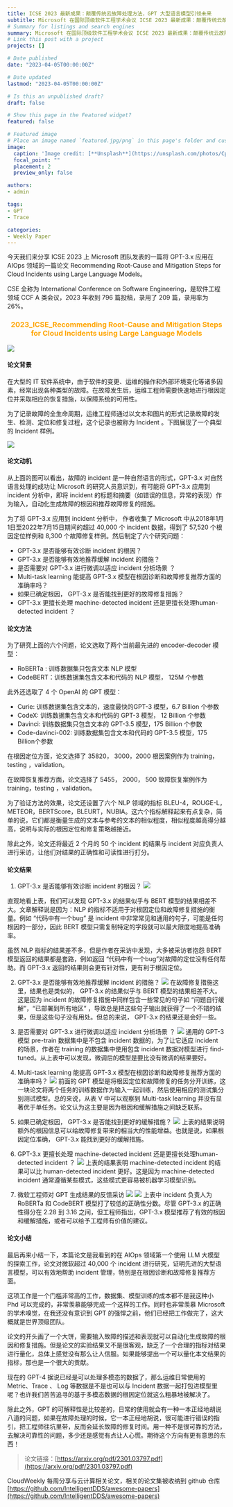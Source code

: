 ```yaml
---
title: ICSE 2023 最新成果：颠覆传统云故障处理方法，GPT 大型语言模型引领未来
subtitle: Microsoft 在国际顶级软件工程学术会议 ICSE 2023 最新成果：颠覆传统云故障处理方法，使用 GPT-3.x 大型语言模型对 incdent 进行分析，自动化生成根因定位结果和故障修复措施。
# Summary for listings and search engines
summary: Microsoft 在国际顶级软件工程学术会议 ICSE 2023 最新成果：颠覆传统云故障处理方法，使用 GPT-3.x 大型语言模型对 incdent 进行分析，自动化生成根因定位结果和故障修复措施。
# Link this post with a project
projects: []

# Date published
date: "2023-04-05T00:00:00Z"

# Date updated
lastmod: "2023-04-05T00:00:00Z"

# Is this an unpublished draft?
draft: false

# Show this page in the Featured widget?
featured: false

# Featured image
# Place an image named `featured.jpg/png` in this page's folder and customize its options here.
image:
  caption: 'Image credit: [**Unsplash**](https://unsplash.com/photos/CpkOjOcXdUY)'
  focal_point: ""
  placement: 2
  preview_only: false

authors:
- admin

tags:
- GPT
- Trace

categories:
- Weekly Paper
---
```


今天我们来分享 ICSE 2023 上 Microsoft 团队发表的一篇将 GPT-3.x 应用在AIOps 领域的一篇论文 Recommending Root-Cause and Mitigation Steps for Cloud Incidents using Large Language Models。

CSE 全称为 International Conference on Software Engineering，是软件工程领域 CCF A 类会议，2023 年收到 796 篇投稿，录用了 209 篇，录用率为 26%。

### <center><font color=#FFA500>2023_ICSE_Recommending Root-Cause and Mitigation Steps for Cloud Incidents using Large Language Models</font></center>

![](./gpt1.jpg)

#### **论文背景** 

在大型的 IT 软件系统中，由于软件的变更、运维的操作和外部环境变化等诸多因素，经常出现各种类型的故障。在故障发生后，运维工程师需要快速地进行根因定位并采取相应的恢复措施，以保障系统的可用性。

为了记录故障的全生命周期，运维工程师通过以文本和图片的形式记录故障的发生、检测、定位和修复过程，这个记录也被称为 Incident 。下图展现了一个典型的 Incident 样例。

![](./gpt2.png)

#### **论文动机**

从上面的图可以看出，故障的 incident 是一种自然语言的形式，GPT-3.x 对自然语言处理的成功让 Microsoft 的研究人员意识到，有可能将 GPT-3.x 应用到incident 分析中，即将 incident 的标题和摘要（如错误的信息，异常的表现）作为输入，自动化生成故障的根因和推荐故障修复的措施。

为了将  GPT-3.x 应用到 incident 分析中， 作者收集了 Microsoft 中从2018年1月1日至2022年7月15日期间的超过 40,000 个 incident  数据，得到了 57,520 个根因定位样例和 8,300 个故障修复样例。然后制定了六个研究问题：

- GPT-3.x 是否能够有效诊断 incident 的根因？
- GPT-3.x 是否能够有效地推荐缓解 incident 的措施？
- 是否需要对 GPT-3.x 进行微调以适应 incident 分析场景 ？
- Multi-task learning 能提高 GPT-3.x 模型在根因诊断和故障修复推荐方面的准确率吗？
- 如果已确定根因， GPT-3.x 是否能找到更好的故障修复措施？
- GPT-3.x 更擅长处理 machine-detected incident 还是更擅长处理human-detected incident ？

#### **论文方法**

为了研究上面的六个问题，论文选取了两个当前最先进的 encoder-decoder 模型：
- RoBERTa : 训练数据集只包含文本 NLP 模型 
- CodeBERT：训练数据集包含文本和代码的 NLP 模型， 125M 个参数

此外还选取了 4 个 OpenAI 的 GPT 模型：

- Curie:  训练数据集包含文本的，速度最快的GPT-3 模型，6.7 Billion 个参数
- CodeX: 训练数据集包含文本和代码的 GPT-3 模型， 12 Billion 个参数
- Davinci: 训练数据集只包含文本的 GPT-3.5 模型，175 Billion 个参数
- Code-davinci-002:  训练数据集包含文本和代码的 GPT-3.5 模型，175 Billion个参数 

在根因定位方面，论文选择了 35820， 3000，2000 根因案例作为 training，testing ，validation。

在故障恢复推荐方面，论文选择了 5455， 2000， 500 故障恢复案例作为training，testing ，validation。

为了验证方法的效果，论文还设置了六个 NLP 领域的指标 BLEU-4，ROUGE-L，METEOR，BERTScore，BLEURT，NUBIA。这六个指标解释起来有点复杂，简单的说，它们都是衡量生成的文本与参考的文本的相似程度，相似程度越高得分越高，说明与实际的根因定位和修复策略越接近。

除此之外，论文还将最近 2 个月的 50 个 incident 的结果与 incident 对应负责人进行采访，让他们对结果的正确性和可读性进行打分。

#### **论文结果**

1. GPT-3.x 是否能够有效诊断 incident 的根因？
![](./gpt3.png)

直观地看上表，我们可以发现 GPT-3.x  的结果似乎与 BERT 模型的结果相差不大。文章解释说是因为：NLP 的指标不适用于对根因定位和故障修复措施的衡量。例如 “代码中有一个bug” 是 incident 中非常常见和通用的句子，可能是任何根因的一部分，因此 BERT 模型只需复制特定的字段就可以最大限度地提高准确率。

虽然 NLP 指标的结果差不多，但是作者在采访中发现，大多被采访者抱怨 BERT 模型返回的结果都是套路，例如返回 “代码中有一个bug”对故障的定位没有任何帮助。而 GPT-3.x  返回的结果则会更有针对性，更有利于根因定位。

2. GPT-3.x 是否能够有效地推荐缓解 incident 的措施？
![](./gpt4.png)
在故障修复措施这里，结果也是类似的， GPT-3.x  的结果似乎与 BERT 模型的结果相差不大。这是因为 incident 的故障修复措施中同样包含一些常见的句子如 “问题自行缓解”，“已部署到所有地区” ，导致总是把这些句子输出就获得了一个不错的结果，但是这些句子没有用处。但总的来说， GPT-3.x 的结果还是会好一些。

3. 是否需要对 GPT-3.x 进行微调以适应 incident 分析场景 ？
![](./gpt5.png)
通用的 GPT-3 模型 pre-train 数据集中是不包含 incident 数据的，为了让它适应 incident 的场景，作者在 training 的数据集中使用包含 incident 数据对模型进行 find-tuned。从上表中可以发现，微调后的模型是要比没有微调的结果要好。

4. Multi-task learning  能提高 GPT-3.x 模型在根因诊断和故障修复推荐方面的准确率吗？
![](./gpt6.png)
前面的 GPT 模型是将根因定位和故障修复的任务分开训练，这一块论文将两个任务的训练数据作为输入一起训练，然后使用相应的测试集分别测试模型。总的来说，从表 V 中可以观察到 Multi-task learning 并没有显著优于单任务。论文认为这主要是因为根因和缓解措施之间缺乏联系。

5.  如果已确定根因， GPT-3.x 是否能找到更好的缓解措施？
![](./gpt7.png)
上表的结果说明额外的根因信息可以给故障修复带来的相当大的性能增益。也就是说，如果根因定位准确， GPT-3.x 能找到更好的缓解措施。

6. GPT-3.x 更擅长处理 machine-detected incident 还是更擅长处理human-detected incident ？
![](./gpt8.png)
上表的结果表明 machine-detected incident  的结果可以比 human-detected incident 更好。这是因为 machine-detected incident 通常遵循某些模式，这些模式更容易被机器学习模型识别。

7. 微软工程师对 GPT 生成结果的反馈采访
![](./gpt9.png)
![](./gpt10.png)
上表中 incident 负责人为 RoBERTa 和 CodeBERT 模型打了较低的正确性分数。尽管 GPT-3.x 的正确性得分在 2.28 到 3.16 之间，但工程师指出，GPT-3.x 模型推荐了有效的根因和缓解措施，或者可以给予工程师有价值的建议。


#### **论文小结**

最后再来小结一下，本篇论文是我看到的在 AIOps 领域第一个使用 LLM 大模型的探索工作，论文对微软超过 40,000 个 incident 进行研究，证明先进的大型语言模型，可以有效地帮助 incident 管理，特别是在根因诊断和故障修复推荐方面。

这项工作是一个门槛非常高的工作，数据集、模型训练的成本都不是我这种小 Phd 可以完成的，非常羡慕能够完成一个这样的工作。同时也非常羡慕 Microsoft 的学术嗅觉，在我还没有意识到 GPT 的强悍之前，他们已经把工作做完了，这大概就是世界顶级团队。

论文的开头画了一个大饼，需要输入故障的描述和表现就可以自动化生成故障的根因和修复措施。但是论文的实验结果又不是很客观，缺乏了一个合理的指标对结果进行量化，总体上感觉没有那么让人信服。如果能够提出一个可以量化本文结果的指标，那也是一个很大的贡献。

现在的 GPT-4 据说已经是可以处理多模态的数据了，那么运维日常使用的 Metric、Trace 、 Log 等数据是不是也可以与 Incident 数据一起打包进模型里呢？也许我们苦苦追寻的基于多模态数据的根因定位就这么粗暴地被解决了。

除此之外，GPT 的可解释性是比较差的，日常的使用就会有一种一本正经地胡说八道的问题，如果在故障处理的时候，它一本正经地胡说，很可能进行错误的指引，把工程师往坑里带，反而会延长故障的修复时间。用一种不是很可靠的方法，去解决可靠性的问题，多少还是感觉有点让人心慌。期待这个方向有更有意思的东西！

> 论文链接：[https://arxiv.org/pdf/2301.03797.pdf](https://arxiv.org/pdf/2301.03797.pdf)


CloudWeekly 每周分享与云计算相关论文，相关的论文集被收纳到 github 仓库 [https://github.com/IntelligentDDS/awesome-papers](https://github.com/IntelligentDDS/awesome-papers)